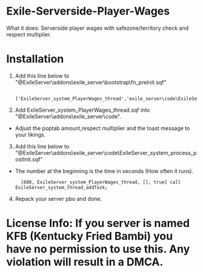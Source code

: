 # Exile-Serverside-Player-Wages

What it does: Serverside player wages with safezone/territory check and respect multiplier. 

# Installation
1. Add this line below to "\@ExileServer\addons\exile_server\bootstrap\fn_preInit.sqf"

        ['ExileServer_system_PlayerWages_thread','exile_server\code\ExileServer_system_PlayerWages_thread.sqf',false],

2.  Add ExileServer_system_PlayerWages_thread.sqf into "\@ExileServer\addons\exile_server\code\".
- Adjust the poptab amount,respect multiplier and the toast message to your likings.

3. Add this line below to "\@ExileServer\addons\exile_server\code\ExileServer_system_process_postInit.sqf"
- The number at the beginning is the time in seconds (How often it runs).

        [600, ExileServer_system_PlayerWages_thread, [], true] call ExileServer_system_thread_addTask;

4. Repack your server pbo and done.

# License Info: If you server is named KFB (Kentucky Fried Bambi) you have no permission to use this. Any violation will result in a DMCA.
